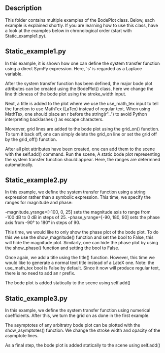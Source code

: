 ## Description
This folder contains multiple examples of the BodePlot class. Below, each example is explained shortly. If you are learning how to use this class, have a look at the examples below in chronological order (start with Static_example1.py).

## Static_example1.py
In this example, it is shown how one can define the system transfer function using a direct SymPy expression. Here, 's' is regarded as a Laplace variable. 

After the system transfer function has been defined, the major bode plot attributes can be created using the BodePlot() class, here we change the line thickness of the bode plot using the stroke_width input. 

Next, a title is added to the plot where we use the use_math_tex input to tell the function to use MathTex (LaTex) instead of regular text. When using MathTex, one should place an r before the string(r"..") to avoid Python interpreting backlashes (\) as escape characters.

Moreover, grid lines are added to the bode plot using the grid_on() function. To turn it back off, one can simply delete the grid_on line or set the grid off by the grid_off() function. 

After all plot attributes have been created, one can add them to the scene with the self.add() command. Run the scene, A static bode plot representing the system transfer function should appear. Here, the ranges are determned automatically.

## Static_example2.py
In this example, we define the system transfer function using a string expression rather than a symbolic expression. This time, we specify the ranges for magnitude and phase:

-magnitude_yrange=[-100, 0, 25] sets the magnitude axis to range from -100 dB to 0 dB in steps of 25.
-phase_yrange=[-90, 180, 90] sets the phase axis from -90° to 180° in steps of 90.

This time, we would like to only show the phase plot of the bode plot. To do this we use the show_magnitude() function and set the bool to False, this will hide the magnitude plot. Similarly, one can hide the phase plot by using the show_phase() function and setting the bool to False.

Once again, we add a title using the title() function. However, this time we would like to generate a normal text title instead of a LateX one. Note: the use_math_tex bool is False by default. Since it now will produce regular text, there is no need to add an r prefix. 

The bode plot is added statically to the scene using self.add()

## Static_example3.py
In this example, we define the system transfer function using numerical coefficients. After this, we turn the grid on as done in the first example. 

The asymptotes of any arbitratry bode plot can be plotted with the show_asymptotes() function. We change the stroke width and opacity of the asymptote lines. 

As a final step, the bode plot is added statically to the scene using self.add()
